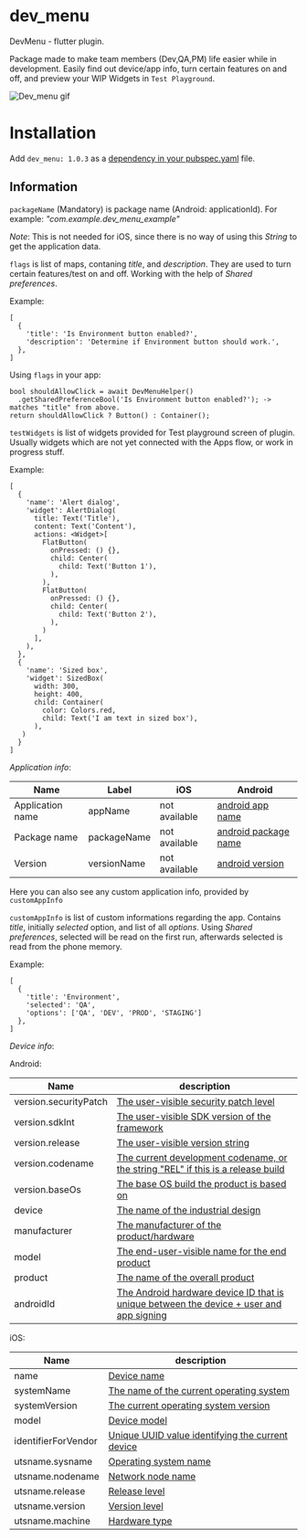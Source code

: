# dev_menu

DevMenu - flutter plugin.

Package made to make team members (Dev,QA,PM) life easier while in development. Easily find out device/app info, turn certain features on and off, and preview your WIP Widgets in `Test Playground`.

![Dev_menu gif](https://media.giphy.com/media/dXXS7VQrj6d6AcGU9p/giphy.gif)

# Installation

Add `dev_menu: 1.0.3` as a [dependency in your pubspec.yaml](https://flutter.dev/docs/development/packages-and-plugins/using-packages) file.

## Information

`packageName` (Mandatory) is package name (Android: applicationId). For example: _"com.example.dev_menu_example"_

_Note_: This is not needed for iOS, since there is no way of using this _String_ to get the application data.

`flags` is list of maps, contaning _title_, and _description_. They are used to turn certain features/test on and off. Working with the help of _Shared preferences_.

Example:

```
[
  {
    'title': 'Is Environment button enabled?',
    'description': 'Determine if Environment button should work.',
  },
]
```

Using `flags` in your app:

```
bool shouldAllowClick = await DevMenuHelper()
  .getSharedPreferenceBool('Is Environment button enabled?'); -> matches "title" from above.
return shouldAllowClick ? Button() : Container();

```

`testWidgets` is list of widgets provided for Test playground screen of plugin. Usually widgets which are not yet connected with the Apps flow, or work in progress stuff.

Example:

```
[
  {
    'name': 'Alert dialog',
    'widget': AlertDialog(
      title: Text('Title'),
      content: Text('Content'),
      actions: <Widget>[
        FlatButton(
          onPressed: () {},
          child: Center(
            child: Text('Button 1'),
          ),
        ),
        FlatButton(
          onPressed: () {},
          child: Center(
            child: Text('Button 2'),
          ),
        )
      ],
    ),
  },
  {
    'name': 'Sized box',
    'widget': SizedBox(
      width: 300,
      height: 400,
      child: Container(
        color: Colors.red,
        child: Text('I am text in sized box'),
      ),
   )
  }
]
```

_Application info_:

| Name             | Label       | iOS           | Android                                                                                                    |
| ---------------- | ----------- | ------------- | ---------------------------------------------------------------------------------------------------------- |
| Application name | appName     | not available | [android app name](https://developer.android.com/guide/topics/manifest/manifest-intro#package-name)        |
| Package name     | packageName | not available | [android package name](https://developer.android.com/reference/android/content/pm/PackageInfo#packageName) |
| Version          | versionName | not available | [android version](https://developer.android.com/reference/android/content/pm/PackageInfo#versionName)      |

Here you can also see any custom application info, provided by `customAppInfo`

`customAppInfo` is list of custom informations regarding the app. Contains _title_, initially _selected_ option, and list of all _options_. Using _Shared preferences_, selected will be read on the first run, afterwards selected is read from the phone memory.

Example:

```
[
  {
    'title': 'Environment',
    'selected': 'QA',
    'options': ['QA', 'DEV', 'PROD', 'STAGING']
  },
]
```

_Device info_:

Android:

| Name                  | description                                                                                                                                                       |
| --------------------- | ----------------------------------------------------------------------------------------------------------------------------------------------------------------- |
| version.securityPatch | [The user-visible security patch level](https://developer.android.com/reference/android/os/Build.VERSION#SECURITY_PATCH)                                          |
| version.sdkInt        | [The user-visible SDK version of the framework](https://developer.android.com/reference/android/os/Build.VERSION#PREVIEW_SDK_INT)                                 |
| version.release       | [The user-visible version string](https://developer.android.com/reference/android/os/Build.VERSION#RELEASE)                                                       |
| version.codename      | [The current development codename, or the string "REL" if this is a release build](https://developer.android.com/reference/android/os/Build.VERSION#CODENAME)     |
| version.baseOs        | [The base OS build the product is based on](https://developer.android.com/reference/android/os/Build.VERSION#BASE_OS)                                             |
| device                | [The name of the industrial design](https://developer.android.com/reference/android/os/Build#DEVICE)                                                              |
| manufacturer          | [The manufacturer of the product/hardware](https://developer.android.com/reference/android/os/Build#MANUFACTURER)                                                 |
| model                 | [The end-user-visible name for the end product](https://developer.android.com/reference/android/os/Build#MODEL)                                                   |
| product               | [The name of the overall product](https://developer.android.com/reference/android/os/Build#PRODUCT)                                                               |
| androidId             | [The Android hardware device ID that is unique between the device + user and app signing](<https://developer.android.com/reference/android/os/Build#getSerial()>) |

iOS:

| Name                | description                                                                                                                              |
| ------------------- | ---------------------------------------------------------------------------------------------------------------------------------------- |
| name                | [Device name](https://developer.apple.com/documentation/uikit/uidevice/1620015-name)                                                     |
| systemName          | [The name of the current operating system](https://developer.apple.com/documentation/uikit/uidevice/1620054-systemname)                  |
| systemVersion       | [The current operating system version](https://developer.apple.com/documentation/uikit/uidevice/1620043-systemversion)                   |
| model               | [Device model](https://developer.apple.com/documentation/uikit/uidevice/1620044-model)                                                   |
| identifierForVendor | [Unique UUID value identifying the current device](https://developer.apple.com/documentation/uikit/uidevice/1620059-identifierforvendor) |
| utsname.sysname     | [Operating system name](https://pubs.opengroup.org/onlinepubs/7908799/xsh/sysutsname.h.html)                                             |
| utsname.nodename    | [Network node name](https://pubs.opengroup.org/onlinepubs/7908799/xsh/sysutsname.h.html)                                                 |
| utsname.release     | [Release level](https://pubs.opengroup.org/onlinepubs/7908799/xsh/sysutsname.h.html)                                                     |
| utsname.version     | [Version level](https://pubs.opengroup.org/onlinepubs/7908799/xsh/sysutsname.h.html)                                                     |
| utsname.machine     | [Hardware type](https://pubs.opengroup.org/onlinepubs/7908799/xsh/sysutsname.h.html)                                                     |
